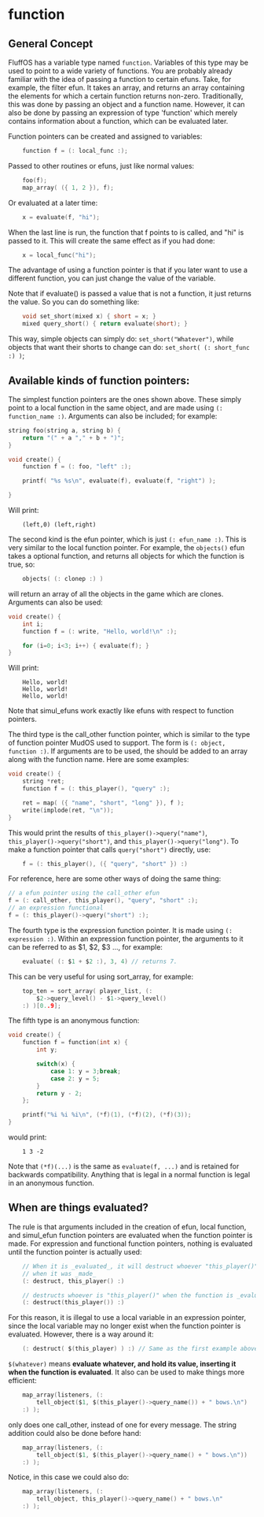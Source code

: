 # function

## General Concept

FluffOS has a variable type named `function`. Variables of this type may be
used to point to a wide variety of functions. You are probably already familiar
with the idea of passing a function to certain efuns. Take, for example, the
filter efun. It takes an array, and returns an array containing the elements
for which a certain function returns non-zero. Traditionally, this was done by
passing an object and a function name. However, it can also be done by passing
an expression of type 'function' which merely contains information about a
function, which can be evaluated later.

Function pointers can be created and assigned to variables:
```c
    function f = (: local_func :);
```
Passed to other routines or efuns, just like normal values:
```c
    foo(f);
    map_array( ({ 1, 2 }), f);
```
Or evaluated at a later time:
```c
    x = evaluate(f, "hi");
```
When the last line is run, the function that f points to is called, and "hi" is
passed to it. This will create the same effect as if you had done:
```c
    x = local_func("hi");
```
The advantage of using a function pointer is that if you later want to use a
different function, you can just change the value of the variable.

Note that if evaluate() is passed a value that is not a function, it just
returns the value. So you can do something like:
```c
    void set_short(mixed x) { short = x; }
    mixed query_short() { return evaluate(short); }
```
This way, simple objects can simply do: `set_short("Whatever")`, while objects
that want their shorts to change can do: `set_short( (: short_func :) )`;

## Available kinds of function pointers:

The simplest function pointers are the ones shown above. These simply point to
a local function in the same object, and are made using `(: function_name :)`.
Arguments can also be included; for example:

```c
string foo(string a, string b) {
    return "(" + a "," + b + ")";
}

void create() {
    function f = (: foo, "left" :);

    printf( "%s %s\n", evaluate(f), evaluate(f, "right") );

}
```
Will print:
```
    (left,0) (left,right)
```
The second kind is the efun pointer, which is just `(: efun_name :)`. This is
very similar to the local function pointer. For example, the `objects()` efun
takes a optional function, and returns all objects for which the function is
true, so:
```c
    objects( (: clonep :) )
```
will return an array of all the objects in the game which are clones.
Arguments can also be used:

```c
void create() {
    int i;
    function f = (: write, "Hello, world!\n" :);

    for (i=0; i<3; i++) { evaluate(f); }
}
```

Will print:
```
    Hello, world!
    Hello, world!
    Hello, world!
```
Note that simul_efuns work exactly like efuns with respect to function
pointers.

The third type is the call_other function pointer, which is similar to the type
of function pointer MudOS used to support. The form is `(: object, function :)`.
If arguments are to be used, the should be added to an array along with
the function name. Here are some examples:

```c
void create() {
    string *ret;
    function f = (: this_player(), "query" :);

    ret = map( ({ "name", "short", "long" }), f );
    write(implode(ret, "\n"));
}
```
This would print the results of `this_player()->query("name")`,
`this_player()->query("short")`, and `this_player()->query("long")`.
To make a function pointer that calls `query("short")` directly, use:
```c
    f = (: this_player(), ({ "query", "short" }) :)
```
For reference, here are some other ways of doing the same thing:
```c
// a efun pointer using the call_other efun
f = (: call_other, this_player(), "query", "short" :);
// an expression functional
f = (: this_player()->query("short") :);
```

The fourth type is the expression function pointer. It is made using
`(: expression :)`. Within an expression function pointer, the arguments
to it can be referred to as $1, $2, \$3 ..., for example:
```c
    evaluate( (: $1 + $2 :), 3, 4) // returns 7.
```
This can be very useful for using sort_array, for example:
```c
    top_ten = sort_array( player_list, (:
        $2->query_level() - $1->query_level()
    :) )[0..9];
```
The fifth type is an anonymous function:

```c
void create() {
    function f = function(int x) {
        int y;

        switch(x) {
            case 1: y = 3;break;
            case 2: y = 5;
        }
        return y - 2;
    };

    printf("%i %i %i\n", (*f)(1), (*f)(2), (*f)(3));
}
```

would print:
```
    1 3 -2
```
Note that `(*f)(...)` is the same as `evaluate(f, ...)` and is retained for
backwards compatibility. Anything that is legal in a normal function is
legal in an anonymous function.

## When are things evaluated?

The rule is that arguments included in the creation of efun, local function,
and simul_efun function pointers are evaluated when the function pointer is
made. For expression and functional function pointers, nothing is evaluated
until the function pointer is actually used:

```c
    // When it is _evaluated_, it will destruct whoever "this_player()" was
    // when it was _made_
    (: destruct, this_player() :)

    // destructs whoever is "this_player()" when the function is _evaluated_
    (: destruct(this_player()) :)
```

For this reason, it is illegal to use a local variable in an expression
pointer, since the local variable may no longer exist when the function pointer
is evaluated. However, there is a way around it:
```c
    (: destruct( $(this_player) ) :) // Same as the first example above
```
`$(whatever)` means **evaluate whatever, and hold its value, inserting it
when the function is evaluated**. It also can be used to make things more
efficient:
```c
    map_array(listeners, (:
        tell_object($1, $(this_player()->query_name()) + " bows.\n")
    :) );
```
only does one call_other, instead of one for every message. The string addition
could also be done before hand:
```c
    map_array(listeners, (:
        tell_object($1, $(this_player()->query_name() + " bows.\n"))
    :) );
```
Notice, in this case we could also do:
```c
    map_array(listeners, (:
        tell_object, this_player()->query_name() + " bows.\n"
    :) );
```
